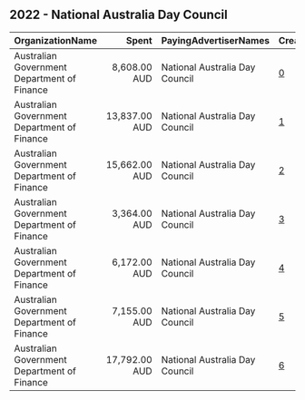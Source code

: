 ## 2022 - National Australia Day Council 
|OrganizationName|Spent|PayingAdvertiserNames|CreativeUrls|Impressions|Genders|AgeBrackets|CountryCodes|BillingAddresses|CandidateBallotInformation|
|:---|---:|:---|:---|---:|:---|:---|:---|:---|:---|
|Australian Government Department of Finance|8,608.00 AUD|National Australia Day Council|[0](https://www.snap.com/political-ads/asset/3546e0d59edadd2113ab4424016dc1be8df4d53cef15bdfa0f1068069ce2a7e3?mediaType=mp4)|1,836,561||18-34|australia|"100 Chalmers Street,Surry Hills,2010,AU"||
|Australian Government Department of Finance|13,837.00 AUD|National Australia Day Council|[1](https://www.snap.com/political-ads/asset/e370566ba9e1cd85fc253c28fde599d336dbc30f9ab165451d06c26cba428144?mediaType=mp4)|2,478,828||18-34|australia|"100 Chalmers Street,Surry Hills,2010,AU"||
|Australian Government Department of Finance|15,662.00 AUD|National Australia Day Council|[2](https://www.snap.com/political-ads/asset/0eaa41ff8e7c6d7b7b44889b18af54ebc5d26e23e0043c169508f6ae351319de?mediaType=mp4)|2,652,392||18-34|australia|"100 Chalmers Street,Surry Hills,2010,AU"||
|Australian Government Department of Finance|3,364.00 AUD|National Australia Day Council|[3](https://www.snap.com/political-ads/asset/59594174c7d4906a18a9eb9c65846413a9aa13cbbf498bad7f21fe4509898f38?mediaType=mp4)|733,258||18-34|australia|"100 Chalmers Street,Surry Hills,2010,AU"||
|Australian Government Department of Finance|6,172.00 AUD|National Australia Day Council|[4](https://www.snap.com/political-ads/asset/8721d76bc8e82733a8e7394735aadedc8c4f93fc03c41c0ca389b324a437e8dc?mediaType=mp4)|1,338,671||18-34|australia|"100 Chalmers Street,Surry Hills,2010,AU"||
|Australian Government Department of Finance|7,155.00 AUD|National Australia Day Council|[5](https://www.snap.com/political-ads/asset/1aa6f28c30b49376d700c9ccc13d823df343d86b0ad3ca73ceb81784a9e50749?mediaType=mp4)|1,507,286||18-34|australia|"100 Chalmers Street,Surry Hills,2010,AU"||
|Australian Government Department of Finance|17,792.00 AUD|National Australia Day Council|[6](https://www.snap.com/political-ads/asset/013ddfb65a7ce03d1f6c123d91a2e0c0f9a1f372f39ee489a495f08387150ced?mediaType=mp4)|2,081,365||18-34|australia|"100 Chalmers Street,Surry Hills,2010,AU"||
